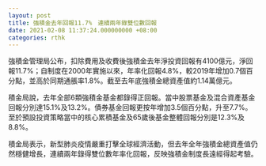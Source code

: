 ```yaml
---
layout: post
title: 強積金去年回報11.7%　連續兩年錄雙位數回報
date: 2021-02-08 11:37:24.000000000 +08:00
categories: rthk
---
```


強積金管理局公布，扣除費用及收費後強積金去年淨投資回報有4100億元，淨回報11.7%；自制度在2000年實施以來，年率化回報4.8%，較2019年增加0.7個百分點，並高於同期通脹率1.8%。截至去年底強積金總資產值約1.14萬億元。

積金局說，去年全部6類強積金基金都錄得正回報。當中股票基金及混合資產基金回報分別達15.1%及13.2%。債券基金回報更按年增加3.5個百分點，升至7.7%。至於預設投資策略當中的核心累積基金及65歲後基金整體回報分別是12.3%及8.8%。

積金局表示，新型肺炎疫情嚴重打擊全球經濟活動，但去年全年強積金總資產值仍然穩健增長，連續兩年錄得雙位數年率化回報，反映強積金制度長遠經得起考驗。
